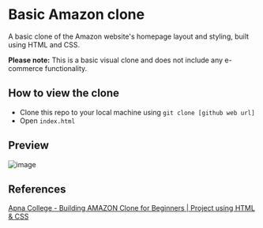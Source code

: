 # Basic Amazon clone 
A  basic clone of the Amazon website's homepage layout and styling, built using HTML and CSS.

**Please note:** This is a basic visual clone and does not include any e-commerce functionality.

## How to view the clone
- Clone this repo to your local machine using ```git clone [github web url]```
- Open ```index.html```


## Preview
![image](https://github.com/user-attachments/assets/34c7cc89-5307-4c41-882b-9c77126efe63)

## References

[Apna College - Building AMAZON Clone for Beginners | Project using HTML & CSS](https://www.youtube.com/watch?v=nGhKIC_7Mkk)
